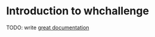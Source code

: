 # Introduction to whchallenge

TODO: write [great documentation](http://jacobian.org/writing/what-to-write/)
